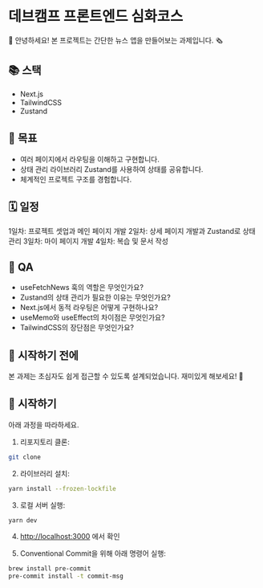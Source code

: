 # 데브캠프 프론트엔드 심화코스

👋 안녕하세요! 본 프로젝트는 간단한 뉴스 앱을 만들어보는 과제입니다. 🗞️

## 📚 스택

- Next.js
- TailwindCSS
- Zustand

## 🎯 목표

- 여러 페이지에서 라우팅을 이해하고 구현합니다.
- 상태 관리 라이브러리 Zustand를 사용하여 상태를 공유합니다.
- 체계적인 프로젝트 구조를 경험합니다.

## 🗓️ 일정
1일차: 프로젝트 셋업과 메인 페이지 개발
2일차: 상세 페이지 개발과 Zustand로 상태 관리
3일차: 마이 페이지 개발
4일차: 복습 및 문서 작성

## 🤔 QA
- useFetchNews 훅의 역할은 무엇인가요? 
- Zustand의 상태 관리가 필요한 이유는 무엇인가요? 
- Next.js에서 동적 라우팅은 어떻게 구현하나요? 
- useMemo와 useEffect의 차이점은 무엇인가요? 
- TailwindCSS의 장단점은 무엇인가요?

## 🎉 시작하기 전에
본 과제는 초심자도 쉽게 접근할 수 있도록 설계되었습니다. 재미있게 해보세요! 🚀


## 🎯 시작하기

아래 과정을 따라하세요.

1. 리포지토리 클론:

```bash
git clone 
```

2. 라이브러리 설치:

```bash
yarn install --frozen-lockfile
```

3. 로컬 서버 실행:

```bash
yarn dev
```

4. [http://localhost:3000](http://localhost:3000) 에서 확인

5. Conventional Commit을 위해 아래 명령어 실행:

```sh
brew install pre-commit
pre-commit install -t commit-msg
```